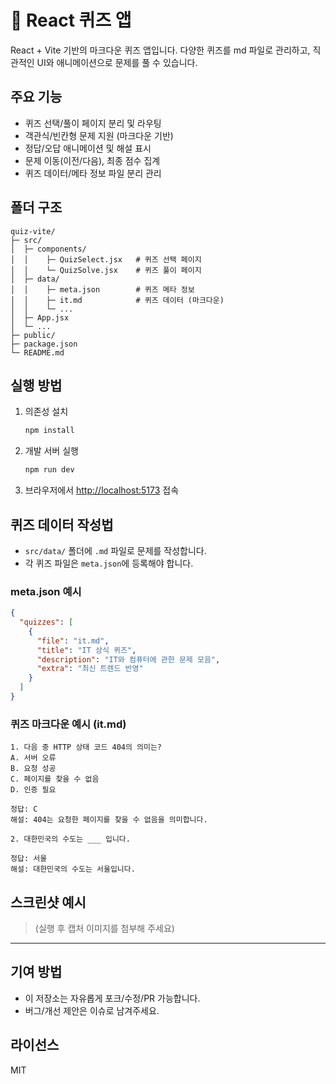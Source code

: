 # 📝 React 퀴즈 앱

React + Vite 기반의 마크다운 퀴즈 앱입니다. 다양한 퀴즈를 md 파일로 관리하고, 직관적인 UI와 애니메이션으로 문제를 풀 수 있습니다.

## 주요 기능
- 퀴즈 선택/풀이 페이지 분리 및 라우팅
- 객관식/빈칸형 문제 지원 (마크다운 기반)
- 정답/오답 애니메이션 및 해설 표시
- 문제 이동(이전/다음), 최종 점수 집계
- 퀴즈 데이터/메타 정보 파일 분리 관리

## 폴더 구조
```
quiz-vite/
├─ src/
│  ├─ components/
│  │    ├─ QuizSelect.jsx   # 퀴즈 선택 페이지
│  │    └─ QuizSolve.jsx    # 퀴즈 풀이 페이지
│  ├─ data/
│  │    ├─ meta.json        # 퀴즈 메타 정보
│  │    ├─ it.md            # 퀴즈 데이터 (마크다운)
│  │    └─ ...
│  ├─ App.jsx
│  └─ ...
├─ public/
├─ package.json
└─ README.md
```

## 실행 방법
1. 의존성 설치
   ```bash
   npm install
   ```
2. 개발 서버 실행
   ```bash
   npm run dev
   ```
3. 브라우저에서 [http://localhost:5173](http://localhost:5173) 접속

## 퀴즈 데이터 작성법
- `src/data/` 폴더에 `.md` 파일로 문제를 작성합니다.
- 각 퀴즈 파일은 `meta.json`에 등록해야 합니다.

### meta.json 예시
```json
{
  "quizzes": [
    {
      "file": "it.md",
      "title": "IT 상식 퀴즈",
      "description": "IT와 컴퓨터에 관한 문제 모음",
      "extra": "최신 트렌드 반영"
    }
  ]
}
```

### 퀴즈 마크다운 예시 (it.md)
```
1. 다음 중 HTTP 상태 코드 404의 의미는?
A. 서버 오류
B. 요청 성공
C. 페이지를 찾을 수 없음
D. 인증 필요

정답: C
해설: 404는 요청한 페이지를 찾을 수 없음을 의미합니다.

2. 대한민국의 수도는 ___ 입니다.

정답: 서울
해설: 대한민국의 수도는 서울입니다.
```

## 스크린샷 예시
> (실행 후 캡처 이미지를 첨부해 주세요)

---

## 기여 방법
- 이 저장소는 자유롭게 포크/수정/PR 가능합니다.
- 버그/개선 제안은 이슈로 남겨주세요.

## 라이선스
MIT
